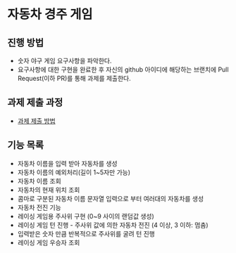 # 자동차 경주 게임
## 진행 방법
* 숫자 야구 게임 요구사항을 파악한다.
* 요구사항에 대한 구현을 완료한 후 자신의 github 아이디에 해당하는 브랜치에 Pull Request(이하 PR)를 통해 과제를 제출한다.

## 과제 제출 과정
* [과제 제출 방법](https://github.com/next-step/nextstep-docs/tree/master/precourse)

## 기능 목록
- 자동차 이름을 입력 받아 자동차를 생성
- 자동차 이름의 예외처리(길이 1~5자만 가능)
- 자동차 이름 조회
- 자동차의 현재 위치 조회
- 콤마로 구분된 자동차 이름 문자열 입력으로 부터 여러대의 자동차를 생성
- 자동차 전진 기능
- 레이싱 게임용 주사위 구현 (0~9 사이의 랜덤값 생성)
- 레이싱 게임 턴 진행 - 주사위 값에 의한 자동차 전진 (4 이상, 3 이하: 멈춤)
- 입력받은 숫자 만큼 반복적으로 주사위를 굴려 턴 진행
- 레이싱 게임 우승자 조회
